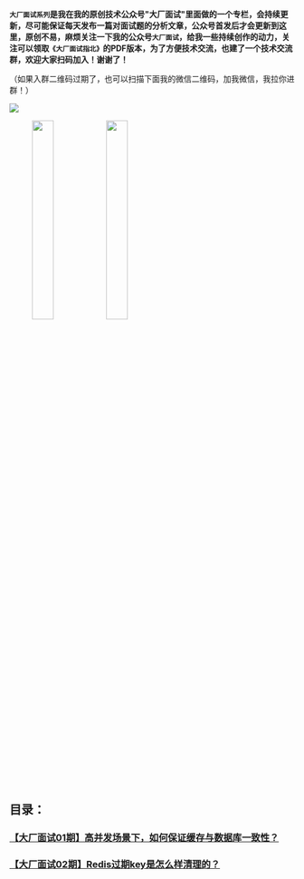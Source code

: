 **`大厂面试系列`是我在我的原创技术公众号"大厂面试"里面做的一个专栏，会持续更新，尽可能保证每天发布一篇对面试题的分析文章，公众号首发后才会更新到这里，原创不易，麻烦关注一下我的公众号`大厂面试`，给我一些持续创作的动力，关注可以领取`《大厂面试指北》`的PDF版本，为了方便技术交流，也建了一个技术交流群，欢迎大家扫码加入！谢谢了！**



（如果入群二维码过期了，也可以扫描下面我的微信二维码，加我微信，我拉你进群！）

![](http://notfound9.github.io/interviewGuide/static/wdsfsdfsmaster.png)

<figure class="half">

<img src="http://notfound9.github.io/interviewGuide/static/49160c2basfdsf.jpeg" width="30%"/>

<img src="http://notfound9.github.io/interviewGuide/static/image1.jpg" width="30%"/>

</figure>

## 目录：

### [【大厂面试01期】高并发场景下，如何保证缓存与数据库一致性？](https://mp.weixin.qq.com/s/hwMpAVZ1_p8gLfPAzA8X9w)
### [【大厂面试02期】Redis过期key是怎么样清理的？](https://mp.weixin.qq.com/s/J_nOPKS17Uax2zGrZsE8ZA)


















